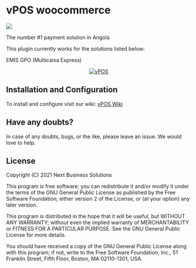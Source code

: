 # vPOS woocommerce

[![](https://img.shields.io/badge/nextbss-opensource-blue.svg)](https://www.nextbss.co.ao)

The number #1 payment solution in Angola

This plugin currently works for the solutions listed below:

EMIS GPO (Multicaixa Express)

<p align="center"><a href="#/"><img src="https://github.com/nextbss/vpos-woocommerce/blob/main/.wordpress-org/screenshot-3-0.5x.png" alt="vPOS"></a></p>

## Installation and Configuration

To install and configure visit our wiki: [vPOS Wiki](https://github.com/nextbss/vpos-woocommerce/wiki/Instalação-e-configuração)

## Have any doubts?

In case of any doubts, bugs, or the like, please leave an issue. We would love to help.

## License

Copyright (C) 2021  Next Business Solutions

This program is free software; you can redistribute it and/or
modify it under the terms of the GNU General Public License
as published by the Free Software Foundation; either version 2
of the License, or (at your option) any later version.

This program is distributed in the hope that it will be useful,
but WITHOUT ANY WARRANTY; without even the implied warranty of
MERCHANTABILITY or FITNESS FOR A PARTICULAR PURPOSE.  See the
GNU General Public License for more details.

You should have received a copy of the GNU General Public License
along with this program; if not, write to the Free Software
Foundation, Inc., 51 Franklin Street, Fifth Floor, Boston, MA  02110-1301, USA.